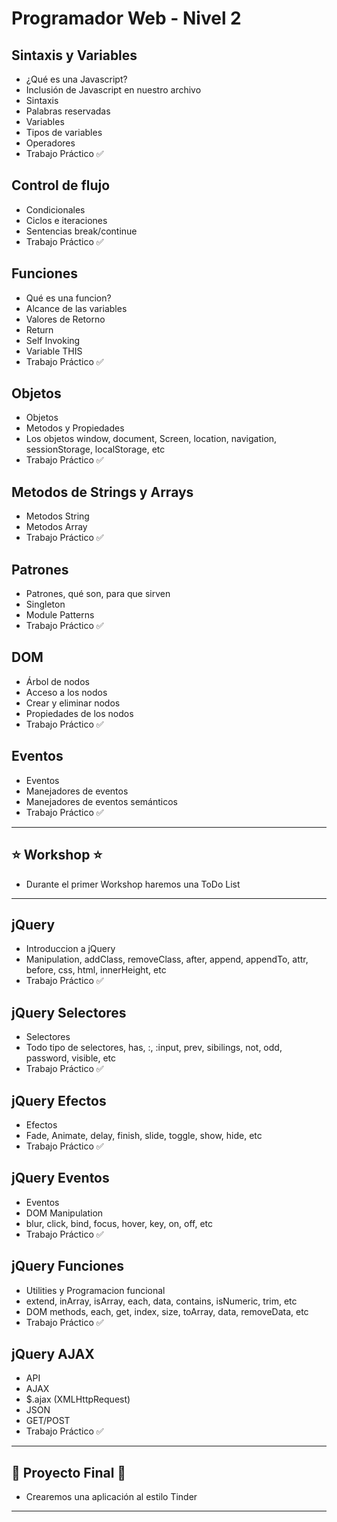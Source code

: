 # Programador Web - Nivel 2

## Sintaxis y Variables

* ¿Qué es una Javascript?
* Inclusión de Javascript en nuestro archivo
* Sintaxis
* Palabras reservadas
* Variables
* Tipos de variables
* Operadores
* Trabajo Práctico :white_check_mark:

## Control de flujo

* Condicionales
* Ciclos e iteraciones
* Sentencias break/continue
* Trabajo Práctico :white_check_mark:

## Funciones

* Qué es una funcion?
* Alcance de las variables
* Valores de Retorno
* Return
* Self Invoking
* Variable THIS
* Trabajo Práctico :white_check_mark:

## Objetos

* Objetos
* Metodos y Propiedades
* Los objetos window, document, Screen, location, navigation, sessionStorage, localStorage, etc
* Trabajo Práctico :white_check_mark:

## Metodos de Strings y Arrays

* Metodos String
* Metodos Array
* Trabajo Práctico :white_check_mark:

## Patrones

* Patrones, qué son, para que sirven
* Singleton
* Module Patterns
* Trabajo Práctico :white_check_mark:

## DOM

* Árbol de nodos
* Acceso a los nodos
* Crear y eliminar nodos
* Propiedades de los nodos
* Trabajo Práctico :white_check_mark:

## Eventos

* Eventos
* Manejadores de eventos
* Manejadores de eventos semánticos
* Trabajo Práctico :white_check_mark:

-----------

## :star: Workshop :star:
* Durante el primer Workshop haremos una ToDo List

------------

## jQuery

* Introduccion a jQuery
* Manipulation, addClass, removeClass, after, append, appendTo, attr, before, css, html, innerHeight, etc
* Trabajo Práctico :white_check_mark:

## jQuery Selectores

* Selectores
* Todo tipo de selectores, has, :, :input, prev, sibilings, not, odd, password, visible, etc
* Trabajo Práctico :white_check_mark:

## jQuery Efectos

* Efectos
* Fade, Animate, delay, finish, slide, toggle, show, hide, etc
* Trabajo Práctico :white_check_mark:

## jQuery Eventos

* Eventos
* DOM Manipulation
* blur, click, bind, focus, hover, key, on, off, etc
* Trabajo Práctico :white_check_mark:

## jQuery Funciones

* Utilities y Programacion funcional
* extend, inArray, isArray, each, data, contains, isNumeric, trim, etc
* DOM methods, each, get, index, size, toArray, data, removeData, etc
* Trabajo Práctico :white_check_mark:

## jQuery AJAX

* API
* AJAX
* $.ajax (XMLHttpRequest)
* JSON
* GET/POST
* Trabajo Práctico :white_check_mark:

------------

## :checkered_flag: Proyecto Final :checkered_flag:

* Crearemos una aplicación al estilo Tinder

------------


